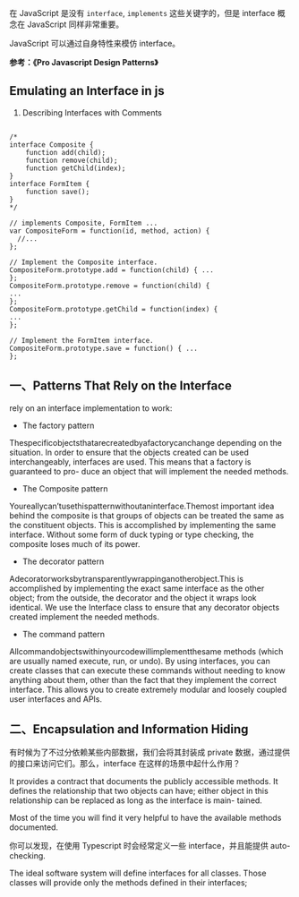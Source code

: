 
在 JavaScript 是没有 `interface`, `implements` 这些关键字的，但是 interface 概念在 JavaScript 同样非常重要。

JavaScript 可以通过自身特性来模仿 interface。

**参考：《Pro Javascript Design Patterns》**

## Emulating an Interface in js

1. Describing Interfaces with Comments

```

/*
interface Composite {
    function add(child);
    function remove(child);
    function getChild(index);
}
interface FormItem {
    function save();
}
*/

// implements Composite, FormItem ...
var CompositeForm = function(id, method, action) {
  //...
};

// Implement the Composite interface.
CompositeForm.prototype.add = function(child) { ...
};
CompositeForm.prototype.remove = function(child) {
...
};
CompositeForm.prototype.getChild = function(index) {
...
};

// Implement the FormItem interface.
CompositeForm.prototype.save = function() { ...
};

```


## 一、Patterns That Rely on the Interface

rely on an interface implementation to work: 

- The factory pattern

Thespecificobjectsthatarecreatedbyafactorycanchange depending on the situation. In order to ensure that the objects created can be used interchangeably, interfaces are used. This means that a factory is guaranteed to pro- duce an object that will implement the needed methods.

- The Composite pattern

Youreallycan’tusethispatternwithoutaninterface.Themost important idea behind the composite is that groups of objects can be treated the same as the constituent objects. This is accomplished by implementing the same interface. Without some form of duck typing or type checking, the composite loses much of its power.

- The decorator pattern

Adecoratorworksbytransparentlywrappinganotherobject.This is accomplished by implementing the exact same interface as the other object; from the outside, the decorator and the object it wraps look identical. We use the Interface class to ensure that any decorator objects created implement the needed methods.

- The command pattern

Allcommandobjectswithinyourcodewillimplementthesame methods (which are usually named execute, run, or undo). By using interfaces, you can create classes that can execute these commands without needing to know anything about them, other than the fact that they implement the correct interface. This allows you to create extremely modular and loosely coupled user interfaces and APIs.


## 二、Encapsulation and Information Hiding

有时候为了不过分依赖某些内部数据，我们会将其封装成 private 数据，通过提供的接口来访问它们。那么，interface 在这样的场景中起什么作用？


It provides a contract that documents the publicly accessible methods. It defines the relationship that two objects can have; either object in this relationship can be replaced as long as the interface is main- tained. 

Most of the time you will find it very helpful to have the available methods documented.

你可以发现，在使用 Typescript 时会经常定义一些 interface，并且能提供 auto-checking.

The ideal software system will define interfaces for all classes. Those classes will provide only the methods defined in their interfaces;

